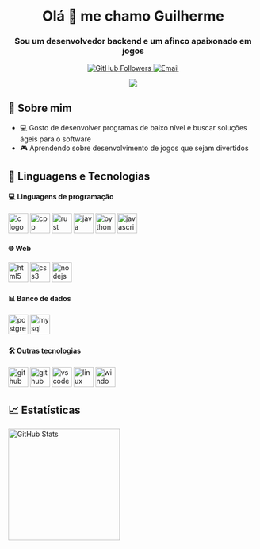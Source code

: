 <div align="center">
  <h1>Olá 👋 me chamo Guilherme</h1>
  <h3>Sou um desenvolvedor backend e um afinco apaixonado em jogos</h3>

  <p>
    <a href="https://github.com/pytuna">
      <img src="https://img.shields.io/github/followers/Pytuna?label=Follow&style=social" alt="GitHub Followers">
    </a>
    <a href="mailto:guilhrmriber@gmail.com">
      <img src="https://img.shields.io/badge/Email-Me-blue?style=flat&logo=gmail" alt="Email">
    </a>
  </p>
</div>

<div align="center">
  <img src="assets/dance-skeleton.gif">
</div>

## 🌟 Sobre mim
- 💻 Gosto de desenvolver programas de baixo nível e buscar soluções ágeis para o software
- 🎮 Aprendendo sobre desenvolvimento de jogos que sejam divertidos

## 🤖 Linguagens e Tecnologias

#### 💻 Linguagens de programação 
<div align="left">
  <img src="https://cdn.jsdelivr.net/gh/tandpfun/skill-icons@main/icons/C.svg" height="40" alt="c logo" />
  <img src="https://cdn.jsdelivr.net/gh/tandpfun/skill-icons@main/icons/CPP.svg" height="40" alt="cpp logo" />
  <img src="https://cdn.jsdelivr.net/gh/tandpfun/skill-icons@main/icons/C#.svg" height="40" alt="rust logo" />
  <img src="https://cdn.jsdelivr.net/gh/tandpfun/skill-icons@main/icons/Java-Light.svg" height="40" alt="java logo" />
  <img src="https://cdn.jsdelivr.net/gh/tandpfun/skill-icons@main/icons/Python-Light.svg" height="40" alt="python logo" />
  <img src="https://cdn.jsdelivr.net/gh/tandpfun/skill-icons@main/icons/JavaScript.svg" height="40" alt="javascript logo" />
</div>

#### 🌐 Web  
<div align="left">
  <img src="https://cdn.jsdelivr.net/gh/tandpfun/skill-icons@main/icons/HTML.svg" height="40" alt="html5 logo" />
  <img src="https://cdn.jsdelivr.net/gh/tandpfun/skill-icons@main/icons/CSS.svg" height="40" alt="css3 logo" />
  <img src="https://cdn.jsdelivr.net/gh/tandpfun/skill-icons@main/icons/NodeJS-Light.svg" height="40" alt="nodejs logo" />
</div>

#### 📊 Banco de dados  
<div align="left">
  <img src="https://cdn.jsdelivr.net/gh/tandpfun/skill-icons@main/icons/PostgreSQL-Light.svg" height="40" alt="postgresql logo" />
  <img src="https://cdn.jsdelivr.net/gh/tandpfun/skill-icons@main/icons/MySQL-Light.svg" height="40" alt="mysql logo" />
</div>

#### 🛠️ Outras tecnologias  
<div align="left">
  <img src="https://cdn.jsdelivr.net/gh/tandpfun/skill-icons@main/icons/Git.svg" height="40" alt="github logo" />
  <img src="https://cdn.jsdelivr.net/gh/tandpfun/skill-icons@main/icons/Github-Dark.svg" height="40" alt="github logo" />
  <img src="https://cdn.jsdelivr.net/gh/tandpfun/skill-icons@main/icons/VSCode-Light.svg" height="40" alt="vscode logo" />
  <img src="https://cdn.jsdelivr.net/gh/tandpfun/skill-icons@main/icons/Linux-Light.svg" height="40" alt="linux logo" />
  <img src="https://cdn.jsdelivr.net/gh/tandpfun/skill-icons@main/icons/Windows-Light.svg" height="40" alt="windows logo" />
</div>

## 📈 Estatísticas
<p>
  <img 
    align="center" 
    alt="GitHub Stats" 
    height="225" 
    src="https://github-readme-stats.vercel.app/api?username=Pytuna&show_icons=true&theme=tokyonight&include_all_commits=true&locale=pt-br" 
  />

